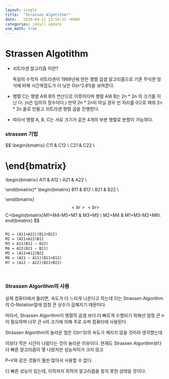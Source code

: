 ```yaml
---
layout: single
title:  "Strassen Algotithm!"
date:   2020-04-11 23:54:22 +0900
categories: jekyll update
use_math: true
---
```

<h1>Strassen Algotithm</h1>

+ 쉬트라센 알고리즘 이란? 

  독일의 수학자 쉬트라센이 1969년에 만든 행렬 곱셈 알고리즘으로 기존 무식한 방식에 비해 시간복잡도가 더 낮은 O(n^2.81)을 보여준다.

+ 행렬 C는 행렬 A와 B의 연산으로 이루어지며 행렬 A와 B는 2n * 2n 의 크기를 지닌 다. (n은 임의의 정수이다.) 만약 2n * 2n이 아닐 경우 빈 자리를 0으로 채워 2n * 2n 꼴로 만들고 쉬트라센 행렬 곱을 진행한다.

+ 따라서 행렬 A, B, C는 서로 크기가 같은 4개의 부분 행렬로 분할이 가능하다.



<h3>strassen 기법</h3>


$$
\begin{bmatrix}
C11 & C12 \\
C21 & C22 \\

\end{bmatrix}
=
\begin{bmatrix}
A11 & A12 \\
A21 & A22 \\

\end{bmatrix}*
\begin{bmatrix}
B11 & B12 \\
B21 & B22 \\

\end{bmatrix}
$$
<br><br>
$$
C=\begin{bmatrix}M1+M4-M5+M7 & M3+M5 \\ M2+M4 & M1+M3-M2+M6\\\
end{bmatrix}
$$

```html

M1 = (A11+A22)(B11+B22)
M2 = (A21+A22)B11
M3 = A11(B12 – B22) 
M4 = A22(B21 – B11) 
M5 = (A11+A12)B22
M6 = (A21 – A11)(B11+B12)
M7 = (A12 – A22)(B21+B22)
```
<br>

<h3>Strassen Algorithm의 사용</h3>

실제 컴퓨터에서 돌리면, 속도가 더 느리게 나온다고 하는데 이는 Strassen Algorithm의 O-Notation앞에 엄청 큰 상수가 곱해지기 때문이다.

따라서, Strassen Algorithm이 행렬의 곱셈 보다 더 빠르게 수행되기 위해선 엄청 큰 n이 필요하며 너무 큰 n의 크기에 의해 주로 슈퍼 컴퓨터에 사용된다.

 Strassen Algorithm의 놀라운 점은 O(n^3)의 속도가 깨지지 않을 것이라 생각했는데

이보다 작은 시간이 나왔다는 것이 놀라운 이유이다. 현재도 Strassen Algorithm보다 더 빠른 알고리즘이 몇 나왔지만 성능차이가 크지 않고

P~V와 같은 것들이 훨씬 많아서 사용할 수 없다.

더 빠른 성능이 있는데, 아직까지 최적의 알고리즘을 찾지 못한 상태일 것이다.

